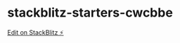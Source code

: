 # stackblitz-starters-cwcbbe

[Edit on StackBlitz ⚡️](https://stackblitz.com/edit/stackblitz-starters-cwcbbe)
